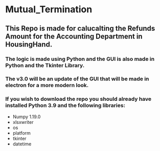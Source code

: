 # Mutual_Termination

## This Repo is made for calucalting the Refunds Amount for the Accounting Department in HousingHand.

### The logic is made using Python and the GUI is also made in Python and the Tkinter Library.
### The v3.0 will be an update of the GUI that will be made in electron for a more modern look.

### If you wish to download the repo you should already have installed Python 3.9 and the following libraries:
  * Numpy 1.19.0
  * xlsxwriter
  * os
  * platform
  * tkinter
  * datetime
